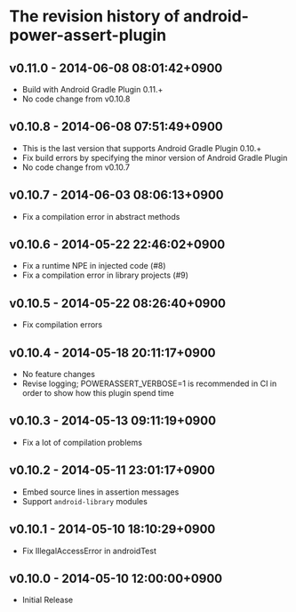 # The revision history of android-power-assert-plugin

## v0.11.0 - 2014-06-08 08:01:42+0900

* Build with Android Gradle Plugin 0.11.+
* No code change from v0.10.8

## v0.10.8 - 2014-06-08 07:51:49+0900

* This is the last version that supports Android Gradle Plugin 0.10.+
* Fix build errors by specifying the minor version of Android Gradle Plugin
* No code change from v0.10.7

## v0.10.7 - 2014-06-03 08:06:13+0900

* Fix a compilation error in abstract methods

## v0.10.6 - 2014-05-22 22:46:02+0900

* Fix a runtime NPE in injected code (#8)
* Fix a compilation error in library projects (#9)

## v0.10.5 - 2014-05-22 08:26:40+0900

* Fix compilation errors

## v0.10.4 - 2014-05-18 20:11:17+0900

* No feature changes
* Revise logging; POWERASSERT_VERBOSE=1 is recommended in CI
  in order to show how this plugin spend time

## v0.10.3 - 2014-05-13 09:11:19+0900

* Fix a lot of compilation problems

## v0.10.2 - 2014-05-11 23:01:17+0900

* Embed source lines in assertion messages
* Support `android-library` modules

## v0.10.1 - 2014-05-10 18:10:29+0900

* Fix IllegalAccessError in androidTest

## v0.10.0 - 2014-05-10 12:00:00+0900

* Initial Release
